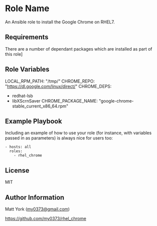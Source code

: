 Role Name
=========

An Ansible role to install the Google Chrome on RHEL7.

Requirements
------------

There are a number of dependant packages which are installed as part of this role]

Role Variables
--------------

LOCAL_RPM_PATH: "/tmp/"
CHROME_REPO:  "https://dl.google.com/linux/direct/"
CHROME_DEPS:
  - redhat-lsb
  - libXScrnSaver
CHROME_PACKAGE_NAME: "google-chrome-stable_current_x86_64.rpm"



Example Playbook
----------------

Including an example of how to use your role (for instance, with variables passed in as parameters) is always nice for users too:

    - hosts: all
      roles:
        - rhel_chrome


License
-------

MIT

Author Information
------------------

Matt York (my0373@gmail.com)

https://github.com/my0373/rhel_chrome
